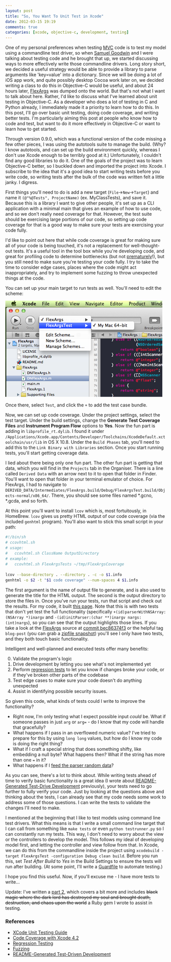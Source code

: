```yaml
---
layout: post
title: "So, You Want To Unit Test in Xcode"
date: 2012-03-15 19:19
comments: true
categories: [xcode, objective-c, development, testing]
---
```


One of my personal preferences when testing 
[MVC](http://heim.ifi.uio.no/~trygver/themes/mvc/mvc-index.html) code is to 
test my model using a commandline test driver, so when 
[Samuel Goodwin](http://samuelgoodwin.tumblr.com)
and I were talking about testing code and he brought that up, we started
discussing ways to more effectively write those commandline drivers. Long story
short, we decided a useful strategy would be able to provide a library to parse
arguments like 'key=value' into a dictionary. Since we will be doing a lot of
iOS app work, and quite possibly desktop Cocoa work later on, we decided
writing a class to do this in Objective-C would be useful, and about 24 hours
later, [FlexArgs](https://github.com/kisom/flexargs/) was dumped onto the 
world. But that's not what I want to talk about here. Rather, I'd like to
discuss what I've learned about unit testing in Objective-C. As a developer
who does a lot of testing in C and Python already, I immediately made it a
priority to learn how to do this. In this post, I'll go over basic unit 
testing, doing code coverage, and writing better tests. I'm particularly
aiming this post at people who know how to code and test, but want to do it
more effectively in Objective-C or want to learn how to get started.

Through version 0.9.0, which was a functional version of the code missing a few
other pieces, I was using the autotools suite to manage the build. (Why? I know
autotools, and can set up the build environment quickly, whereas I don't use
Xcode enough to be terribly good at it.) Unfortunately, I couldn't find any 
good libraries to do it. One of the goals of the project was to learn Objective-C
better, so I buckled down and imported the project into Xcode. I subscribe to
the idea that it's a good idea to start writing tests before you write code,
so writing tests after the bulk of the code was written felt a little janky.
I digress. 

First things you'll need to do is add a new target (`File`->`New`->`Target`) 
and name it `(@"%@Tests", ProjectName)` (ex. MyClassTests), and save it.
Because this is a library I want to give other people, it's set up as a CLI
application with a minimal main that gives an example of how to use code, and
so we don't really need coverage for that. However, the test suite should be
exercising large portions of our code, so setting up code coverage for that is
a good way to make sure your tests are exercising your code fully. 

I'd like to point out here that while code coverage is great for making sure
all of your code is being touched, it's not a replacement for well-thought-out
tests. It's a useful tool in the tool box while you're developing code, and
great for profiling code to determine bottlenecks (but not
[prematurely](http://c2.com/cgi/wiki?PrematureOptimization)!), but you still
need to make sure you're testing your code fully. I try to take the time to 
consider edge cases, places where the code might act inappropriately, and try
to implement some fuzzing to throw unexpected things at the code. 

You can set up your main target to run tests as well. You'll need to 
edit the scheme:

![editing the scheme in xcode4](/img/unit_testing_xcode/xcode4_edit_scheme.png)

Once there, select `Test`, and click the `+` to add the test case bundle.

Now, we can set up code coverage. Under the project settings, select the test
target. Under the build settings, change the **Generate Test Coverage Files**
and **Instrument Program Flow** options to **Yes**. Now the fun part is adding
in `libprofile_rt.dylib`. I found it under 
`/Applications/Xcode.app/Contents/Developer/Toolchains/XcodeDefault.xctoolchain/usr/lib`
in OS X 10.8. Under the `Build Phases` tab, you'll need to add this to the 
`Link Binary with Libraries` section. Once you start running tests, you'll start
getting coverage data.

I lied about there being only one fun part. The other fun part is getting that
data, which you will find in the `Projects` tab in the Organiser. There is a
line called `Derived Data` with an arrow next to it to open that folder in
Finder. You'll want to open that folder in your terminal emulator of choice.
For FlexArgs, I had to navigate to 
`DERIVED_DATA/Intermediates/FlexArgs.build/Debug/FlexArgsTest.build/Objects-normal/x86_64/`.
There, you should see some files named *.gcno, *.gcda, and so forth. 

At this point you'll want to install `lcov` which is, most fortuitously, in
HomeBrew. `lcov` gives us pretty HTML output of our code coverage (via the
included `genhtml` program). You'll also want to stick this small script in 
your path:

```bash
#!/bin/sh
# ccovhtml.sh
# usage:
#   ccovhtml.sh ClassName OutputDirectory
# example:
#   ccovhtml.sh FlexArgsTests ~/tmp/FlexArgsCoverage

lcov --base-directory . --directory . -c -o $1.info
genhtml -o $2 -t "$1 code coverage" --num-spaces 4 $1.info
```

The first argument is the name of output file to generate, and is also used
to generate the title for the HTML output. The second is the output directory
to store the files in. Once you've run your tests, run that script and check
out the results. For my code, it built [this page](/downloads/FlexArgsCoverage/).
Note that this is with two tests that don't yet test the full functionality
(specifically `+(id)parserWithNSArray:(NSArray *)inargv` and
`-(id)initParser:(char **)inargv nargs:(int)nargs`), so you can see that the
output highlights those lines. If you take a look at the [FlexArgs](https://github.com/kisom/FlexArgs)
source at [commit bec86374f3](https://github.com/kisom/flexargs/tree/bec86374f3876e8a8c44a17849a3f49c76245d1e)
or the helpful tag `blog-post` (you can grab a [zipfile snapshot](https://github.com/kisom/flexargs/zipball/blog-post))
you'll see I only have two tests, and they both touch basic functionality.

Intelligent and well-planned and executed tests offer many benefits:

0. Validate the program's logic
0. Drive development by letting you see what's not implemented yet
0. Perform [regression tests](https://en.wikipedia.org/wiki/Regression_testing) 
to let you know if changes broke your code, or if they've broken other parts 
of the codebase
0. Test edge cases to make sure your code doesn't do anything unexpected
0. Assist in identifying possible security issues.

So given this code, what kinds of tests could I write to improve the functionality?

* Right now, I'm only testing what I expect possible input *could* be. What 
if someone passes in just `arg` or `arg=` - do I know that my code will handle
that gracefully?
* What happens if I pass in an overflowed numeric value? I've tried to prepare
for this by using `long long` values, but how do I know my code is doing the 
right thing?
* What if I craft a special string that does something shifty, like embedding 
a null byte? What happens then? What if the string has more than one `=` in it?
* What happens if I [feed the parser random data](http://pages.cs.wisc.edu/~bart/fuzz/)?

As you can see, there's a lot to think about. While writing tests ahead of time
to verify basic functionality is a great idea (I wrote about
[README-Generated Test-Drive Development](http://www.kyleisom.net/blog/2011/07/04/rgtdd/)
previously), your tests need to go further to fully verify your code. Just by 
looking at the questions above and thinking about the tests, I can already 
see that my code needs some work to address some of those questions. I can 
write the tests to validate the changes I'll need to make.

I mentioned at the beginning that I like to test models using command line
test drivers. What this means is that I write a small command line target that
I can call from something like `make tests` or even `python testrunner.py` so
I can constantly run my tests. This way, I don't need to worry about the view
or the controllers to develop the model. This follows my ideal of developing
model first, and letting the controller and view follow from that. In Xcode,
we can do this from the commandline inside the project using
`xcodebuild -target FlexArgsTest -configuration Debug clean build`. 
Before you run this, set *Test After Build* to *Yes* in the Build Settings
to ensure the tests will run after building. (At some point, I'll write a 
[Guardfile](https://github.com/guard/guard) to automate testing.)

I hope you find this useful. Now, if you'll excuse me - I have more tests to write...

Update: I've written a [part 2](/blog/2012/03/16/so-you-want-to-unit-test-in-xcode-part-2/),
which covers a bit more and includes <del>black magic where the dark lord has destroyed
my soul and brought death, destruction, and chaos upon the world</del> a Ruby
gem I wrote to assist in testing. 

### References

* [XCode Unit Testing Guide](https://developer.apple.com/library/mac/#documentation/DeveloperTools/Conceptual/UnitTesting/00-About_Unit_Testing/about.html)
* [Code Coverage with Xcode 4.2](http://www.infinite-loop.dk/blog/2011/12/code-coverage-with-xcode-4-2/)
* [Regression Testing](http://drdobbs.com/tools/206105233)
* [Fuzzing](http://pages.cs.wisc.edu/~bart/fuzz/)
* [README-Generated Test-Driven Development](http://www.kyleisom.net/blog/2011/07/04/rgtdd/)
